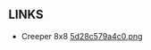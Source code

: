 ## LINKS
 - Creeper 8x8 [5d28c579a4c0.png](https://github.com/danilppzz/SuperJoin-Rebuild-Spigot/blob/main/resources/5d28c579a4c0.png)
